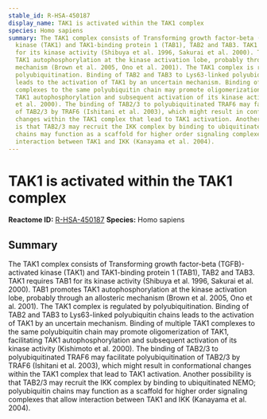 ```yaml
---
stable_id: R-HSA-450187
display_name: TAK1 is activated within the TAK1 complex
species: Homo sapiens
summary: The TAK1 complex consists of Transforming growth factor-beta (TGFB)-activated
  kinase (TAK1) and TAK1-binding protein 1 (TAB1), TAB2 and TAB3. TAK1 requires TAB1
  for its kinase activity (Shibuya et al. 1996, Sakurai et al. 2000). TAB1 promotes
  TAK1 autophosphorylation at the kinase activation lobe, probably through an allosteric
  mechanism (Brown et al. 2005, Ono et al. 2001). The TAK1 complex is regulated by
  polyubiquitination. Binding of TAB2 and TAB3 to Lys63-linked polyubiquitin chains
  leads to the activation of TAK1 by an uncertain mechanism. Binding of multiple TAK1
  complexes to the same polyubiquitin chain may promote oligomerization of TAK1, facilitating
  TAK1 autophosphorylation and subsequent activation of its kinase activity (Kishimoto
  et al. 2000). The binding of TAB2/3 to polyubiquitinated TRAF6 may facilitate polyubiquitination
  of TAB2/3 by TRAF6 (Ishitani et al. 2003), which might result in conformational
  changes within the TAK1 complex that lead to TAK1 activation. Another possibility
  is that TAB2/3 may recruit the IKK complex by binding to ubiquitinated NEMO; polyubiquitin
  chains may function as a scaffold for higher order signaling complexes that allow
  interaction between TAK1 and IKK (Kanayama et al. 2004).
---
```


# TAK1 is activated within the TAK1 complex
**Reactome ID:** [R-HSA-450187](https://reactome.org/content/detail/R-HSA-450187)
**Species:** Homo sapiens

## Summary

The TAK1 complex consists of Transforming growth factor-beta (TGFB)-activated kinase (TAK1) and TAK1-binding protein 1 (TAB1), TAB2 and TAB3. TAK1 requires TAB1 for its kinase activity (Shibuya et al. 1996, Sakurai et al. 2000). TAB1 promotes TAK1 autophosphorylation at the kinase activation lobe, probably through an allosteric mechanism (Brown et al. 2005, Ono et al. 2001). The TAK1 complex is regulated by polyubiquitination. Binding of TAB2 and TAB3 to Lys63-linked polyubiquitin chains leads to the activation of TAK1 by an uncertain mechanism. Binding of multiple TAK1 complexes to the same polyubiquitin chain may promote oligomerization of TAK1, facilitating TAK1 autophosphorylation and subsequent activation of its kinase activity (Kishimoto et al. 2000). The binding of TAB2/3 to polyubiquitinated TRAF6 may facilitate polyubiquitination of TAB2/3 by TRAF6 (Ishitani et al. 2003), which might result in conformational changes within the TAK1 complex that lead to TAK1 activation. Another possibility is that TAB2/3 may recruit the IKK complex by binding to ubiquitinated NEMO; polyubiquitin chains may function as a scaffold for higher order signaling complexes that allow interaction between TAK1 and IKK (Kanayama et al. 2004).
